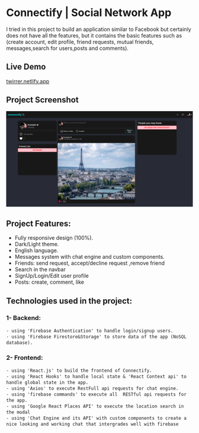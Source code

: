 # Connectify | Social Network App

I tried in this project to build an application similar to Facebook but certainly does not have all the features, but it contains the basic features such as (create account, edit profile, friend requests, mutual friends, messages,search for users,posts and comments).

## Live Demo
[twirrer.netlify.app](https://twirrer.netlify.app/)

## Project Screenshot
![Connecity screenshot](./home.png)

## Project Features:
- Fully responsive design (100%).
- Dark/Light theme.
- English language.
- Messages system with chat engine and custom components.
- Friends: send request, accept/decline request ,remove friend
- Search in the navbar
- SignUp/Login/Edit user profile
- Posts: create, comment, like

## Technologies used in the project:
### 1- Backend:
    - using 'Firebase Authentication' to handle login/signup users.
    - using 'Firebase Firestore&Storage' to store data of the app (NoSQL database).

### 2- Frontend:
    - using 'React.js' to build the frontend of Connectify.
    - using 'React Hooks' to handle local state & 'React Context api' to handle global state in the app.
    - using 'Axios' to execute RestFull api requests for chat engine.
    - using 'firebase commands' to execute all  RESTful api requests for the app.
    - using 'Google React Places API' to execute the location search in the modal
    - using 'Chat Engine and its API' with custom components to create a nice looking and working chat that intergrades well with firebase
